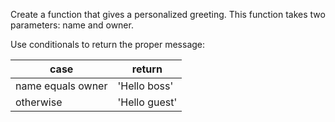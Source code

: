 Create a function that gives a personalized greeting. This function takes two parameters: name and owner.

Use conditionals to return the proper message:


|case|	return|
|----|--------|
|name equals owner|	'Hello boss'|
|otherwise|	'Hello guest'|